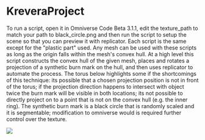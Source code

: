 # KreveraProject
To run a script, open it in Omniverse Code Beta 3.1.1, edit the texture_path to match your path to black_circle.png and then run the script to setup the scene so that you can preview it with replicator. Each script is the same except for the "plastic part" used. Any mesh can be used with these scripts as long as the origin falls within the mesh's convex hull. At a high level this script constructs the convex hull of the given mesh, places and rotates a projection of a synthetic burn mark on the hull, and then uses replicator to automate the process. The torus below highlights some if the shortcomings of this technique: its possible that a chosen projection position is not in front of the torus; if the projection direction happens to intersect with object twice the burn mark will be visible in both locations; its not possible to directly project on to a point that is not on the convex hull (e.g. the inner ring). The synthetic burn mark is a black circle that is randomly scaled and it is segmentable; modification to omniverse would is required further control over the texture.  


![](./burn_torus_demo.gif)
